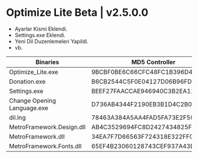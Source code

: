 # Optimize Lite Beta | v2.5.0.0 
- Ayarlar Kismi Eklendi. 
- Settings.exe Eklendi.
- Yeni Dil Duzenlemeleri Yapildi. 
- vb.

Binaries | MD5 Controller
------------ | -------------
Optimize_Lite.exe | 9BCBF0BE6C66CFC48FC1B396D4063200
Donation.exe | B6CB2544C5F0E04127D06B96FD2FBC47
Settings.exe | BEEF27FAACCAE946940C3B2EA1134A3B
Change Opening Language.exe | D736AB4344F2190EB3B1D4C2B08B07A8
dil.lng | 78463A384A5AA4FAD5FA73E2F506ECFC
MetroFramework.Design.dll | AB4C3529694FC8D2427434825F71B2B8
MetroFramework.dll | 34EA7F7D66563F724318E322FF08F4DB
MetroFramework.Fonts.dll | 65EF4B23060128743CEF937A43B82AA3
